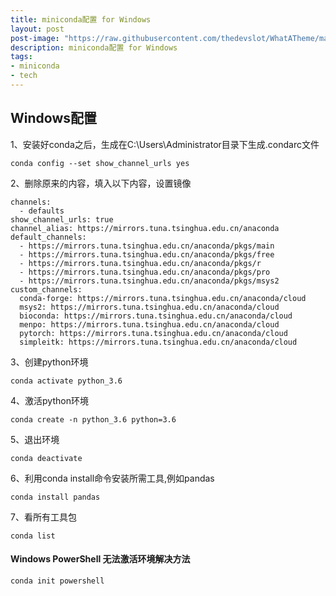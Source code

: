 ```yaml
---
title: miniconda配置 for Windows
layout: post
post-image: "https://raw.githubusercontent.com/thedevslot/WhatATheme/master/assets/images/SamplePost.png?token=AHMQUEPC4IFADOF5VG4QVN26Z64GG"
description: miniconda配置 for Windows
tags:
- miniconda
- tech
---
```



## Windows配置

1、安装好conda之后，生成在C:\Users\Administrator目录下生成.condarc文件
```
conda config --set show_channel_urls yes
```
2、删除原来的内容，填入以下内容，设置镜像
```
channels:
  - defaults
show_channel_urls: true
channel_alias: https://mirrors.tuna.tsinghua.edu.cn/anaconda
default_channels:
  - https://mirrors.tuna.tsinghua.edu.cn/anaconda/pkgs/main
  - https://mirrors.tuna.tsinghua.edu.cn/anaconda/pkgs/free
  - https://mirrors.tuna.tsinghua.edu.cn/anaconda/pkgs/r
  - https://mirrors.tuna.tsinghua.edu.cn/anaconda/pkgs/pro
  - https://mirrors.tuna.tsinghua.edu.cn/anaconda/pkgs/msys2
custom_channels:
  conda-forge: https://mirrors.tuna.tsinghua.edu.cn/anaconda/cloud
  msys2: https://mirrors.tuna.tsinghua.edu.cn/anaconda/cloud
  bioconda: https://mirrors.tuna.tsinghua.edu.cn/anaconda/cloud
  menpo: https://mirrors.tuna.tsinghua.edu.cn/anaconda/cloud
  pytorch: https://mirrors.tuna.tsinghua.edu.cn/anaconda/cloud
  simpleitk: https://mirrors.tuna.tsinghua.edu.cn/anaconda/cloud

```

3、创建python环境
```
conda activate python_3.6
```

4、激活python环境
```
conda create -n python_3.6 python=3.6
```

5、退出环境
```
conda deactivate
```

6、利用conda install命令安装所需工具,例如pandas
```
conda install pandas
```
7、看所有工具包
```
conda list
```


#### Windows PowerShell 无法激活环境解决方法
```
conda init powershell
```